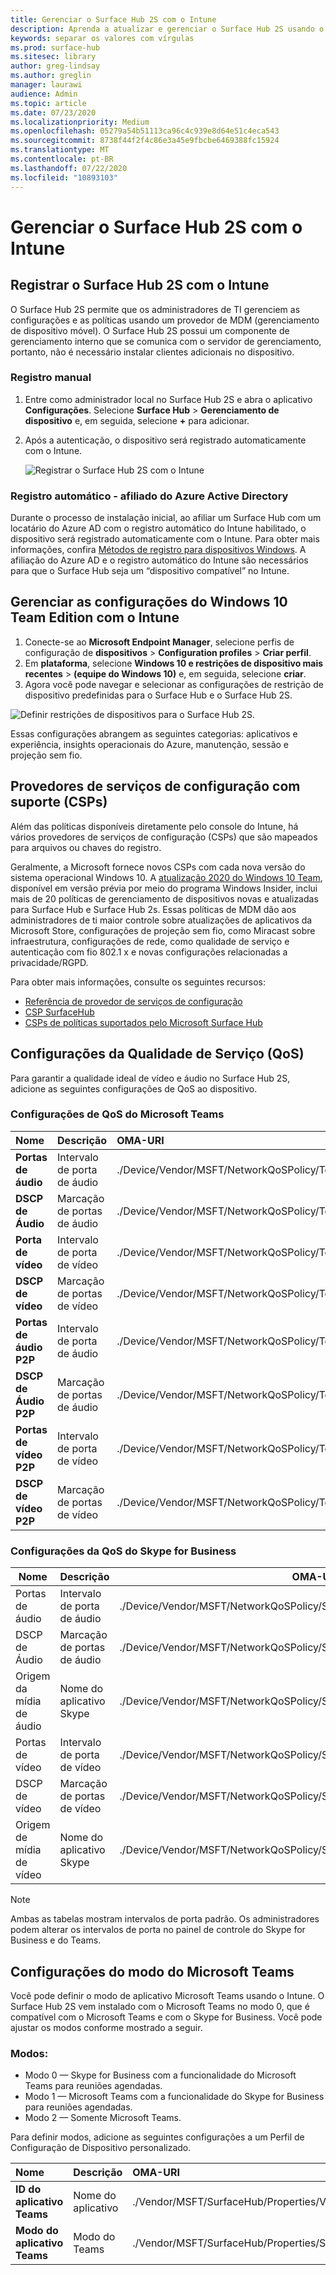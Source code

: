```yaml
---
title: Gerenciar o Surface Hub 2S com o Intune
description: Aprenda a atualizar e gerenciar o Surface Hub 2S usando o Intune.
keywords: separar os valores com vírgulas
ms.prod: surface-hub
ms.sitesec: library
author: greg-lindsay
ms.author: greglin
manager: laurawi
audience: Admin
ms.topic: article
ms.date: 07/23/2020
ms.localizationpriority: Medium
ms.openlocfilehash: 05279a54b51113ca96c4c939e8d64e51c4eca543
ms.sourcegitcommit: 8738f44f2f4c86e3a45e9fbcbe6469388fc15924
ms.translationtype: MT
ms.contentlocale: pt-BR
ms.lasthandoff: 07/22/2020
ms.locfileid: "10893103"
---
```

# Gerenciar o Surface Hub 2S com o Intune

## Registrar o Surface Hub 2S com o Intune

O Surface Hub 2S permite que os administradores de TI gerenciem as configurações e as políticas usando um provedor de MDM (gerenciamento de dispositivo móvel). O Surface Hub 2S possui um componente de gerenciamento interno que se comunica com o servidor de gerenciamento, portanto, não é necessário instalar clientes adicionais no dispositivo.

### Registro manual

1. Entre como administrador local no Surface Hub 2S e abra o aplicativo **Configurações**. Selecione **Surface Hub** > **Gerenciamento de dispositivo** e, em seguida, selecione **+** para adicionar.
2. Após a autenticação, o dispositivo será registrado automaticamente com o Intune.

   ![Registrar o Surface Hub 2S com o Intune](images/sh2-set-intune1.png)<br>

### Registro automático - afiliado do Azure Active Directory 

Durante o processo de instalação inicial, ao afiliar um Surface Hub com um locatário do Azure AD com o registro automático do Intune habilitado, o dispositivo será registrado automaticamente com o Intune. Para obter mais informações, confira [Métodos de registro para dispositivos Windows](https://docs.microsoft.com/intune/enrollment/windows-enrollment-methods).  A afiliação do Azure AD e o registro automático do Intune são necessários para que o Surface Hub seja um “dispositivo compatível” no Intune. 

## Gerenciar as configurações do Windows 10 Team Edition com o Intune

1. Conecte-se ao **Microsoft Endpoint Manager**, selecione perfis de configuração de **dispositivos**  >  **Configuration profiles**  >  **Criar perfil**. 
2. Em **plataforma**, selecione **Windows 10 e restrições de dispositivo mais recentes**  >  **(equipe do Windows 10)** e, em seguida, selecione **criar**. 
3. Agora você pode navegar e selecionar as configurações de restrição de dispositivo predefinidas para o Surface Hub e o Surface Hub 2S.

 ![Definir restrições de dispositivos para o Surface Hub 2S.](images/sh2-set-intune3.png) <br>

Essas configurações abrangem as seguintes categorias: aplicativos e experiência, insights operacionais do Azure, manutenção, sessão e projeção sem fio.  

## Provedores de serviços de configuração com suporte (CSPs)

Além das políticas disponíveis diretamente pelo console do Intune, há vários provedores de serviços de configuração (CSPs) que são mapeados para arquivos ou chaves do registro. 

Geralmente, a Microsoft fornece novos CSPs com cada nova versão do sistema operacional Windows 10. A [atualização 2020 do Windows 10 Team](surface-hub-install-2020preview.md), disponível em versão prévia por meio do programa Windows Insider, inclui mais de 20 políticas de gerenciamento de dispositivos novas e atualizadas para Surface Hub e Surface Hub 2s. Essas políticas de MDM dão aos administradores de ti maior controle sobre atualizações de aplicativos da Microsoft Store, configurações de projeção sem fio, como Miracast sobre infraestrutura, configurações de rede, como qualidade de serviço e autenticação com fio 802.1 x e novas configurações relacionadas a privacidade/RGPD.

Para obter mais informações, consulte os seguintes recursos: 

- [Referência de provedor de serviços de configuração](https://docs.microsoft.com/windows/client-management/mdm/configuration-service-provider-reference) 
- [CSP SurfaceHub](https://docs.microsoft.com/windows/client-management/mdm/surfacehub-csp)
- [CSPs de políticas suportados pelo Microsoft Surface Hub](https://docs.microsoft.com/windows/client-management/mdm/policy-csps-supported-by-surface-hub)

## Configurações da Qualidade de Serviço (QoS)

Para garantir a qualidade ideal de vídeo e áudio no Surface Hub 2S, adicione as seguintes configurações de QoS ao dispositivo. 

### Configurações de QoS do Microsoft Teams 

|**Nome**|**Descrição**|**OMA-URI**|**Tipo**|**Valor**|
|:------ |:------------- |:--------- |:------ |:------- |
|**Portas de áudio**| Intervalo de porta de áudio | ./Device/Vendor/MSFT/NetworkQoSPolicy/TeamsAudio/DestinationPortMatchCondition | String  | 3478-3479 |
|**DSCP de Áudio**| Marcação de portas de áudio | ./Device/Vendor/MSFT/NetworkQoSPolicy/TeamsAudio/DSCPAction | Inteiro | 46 |
|**Porta de vídeo**| Intervalo de porta de vídeo | ./Device/Vendor/MSFT/NetworkQoSPolicy/TeamsVideo/DestinationPortMatchCondition | String  | 3480 |
|**DSCP de vídeo**| Marcação de portas de vídeo | ./Device/Vendor/MSFT/NetworkQoSPolicy/TeamsVideo/DSCPAction | Inteiro | 34 |
|**Portas de áudio P2P**| Intervalo de porta de áudio | ./Device/Vendor/MSFT/NetworkQoSPolicy/TeamsP2PAudio/DestinationPortMatchCondition | String  | 50000-50019 |
|**DSCP de Áudio P2P**| Marcação de portas de áudio | ./Device/Vendor/MSFT/NetworkQoSPolicy/TeamsP2PAudio/DSCPAction | Inteiro | 46 |
|**Portas de vídeo P2P**| Intervalo de porta de vídeo | ./Device/Vendor/MSFT/NetworkQoSPolicy/TeamsP2PVideo/DestinationPortMatchCondition | String  | 50020-50039 |
|**DSCP de vídeo P2P**| Marcação de portas de vídeo | ./Device/Vendor/MSFT/NetworkQoSPolicy/TeamsP2PVideo/DSCPAction | Inteiro | 34 |


### Configurações da QoS do Skype for Business

| Nome               | Descrição         | OMA-URI                                                                  | Tipo    | Valor                          |
| ------------------ | ------------------- | ------------------------------------------------------------------------ | ------- | ------------------------------ |
| Portas de áudio        | Intervalo de porta de áudio    | ./Device/Vendor/MSFT/NetworkQoSPolicy/SfBAudio/SourcePortMatchCondition  | String  | 50000-50019                    |
| DSCP de Áudio         | Marcação de portas de áudio | ./Device/Vendor/MSFT/NetworkQoSPolicy/SfBAudio/DSCPAction                | Inteiro | 46                             |
| Origem da mídia de áudio | Nome do aplicativo Skype      | ./Device/Vendor/MSFT/NetworkQoSPolicy/SfBAudio/AppPathNameMatchCondition | String  | Microsoft.PPISkype.Windows.exe |
| Portas de vídeo        | Intervalo de porta de vídeo    | ./Device/Vendor/MSFT/NetworkQoSPolicy/SfBVideo/SourcePortMatchCondition  | String  | 50020-50039                    |
| DSCP de vídeo         | Marcação de portas de vídeo | ./Device/Vendor/MSFT/NetworkQoSPolicy/SfBVideo/DSCPAction                | Inteiro | 34                             |
| Origem de mídia de vídeo | Nome do aplicativo Skype      | ./Device/Vendor/MSFT/NetworkQoSPolicy/SfBVideo/AppPathNameMatchCondition | String  | Microsoft.PPISkype.Windows.exe |

> [!NOTE]
> Ambas as tabelas mostram intervalos de porta padrão. Os administradores podem alterar os intervalos de porta no painel de controle do Skype for Business e do Teams.

## Configurações do modo do Microsoft Teams

Você pode definir o modo de aplicativo Microsoft Teams usando o Intune. O Surface Hub 2S vem instalado com o Microsoft Teams no modo 0, que é compatível com o Microsoft Teams e com o Skype for Business. Você pode ajustar os modos conforme mostrado a seguir.

### Modos:

- Modo 0 — Skype for Business com a funcionalidade do Microsoft Teams para reuniões agendadas.
- Modo 1 — Microsoft Teams com a funcionalidade do Skype for Business para reuniões agendadas.
- Modo 2 — Somente Microsoft Teams.

Para definir modos, adicione as seguintes configurações a um Perfil de Configuração de Dispositivo personalizado.

|**Nome**|**Descrição**|**OMA-URI**|**Tipo**|**Valor**|
|:--- |:--- |:--- |:--- |:--- |
|**ID do aplicativo Teams**|Nome do aplicativo|./Vendor/MSFT/SurfaceHub/Properties/VtcAppPackageId|String| Microsoft.MicrosoftTeamsforSurfaceHub_8wekyb3d8bbwe!Teams|
|**Modo do aplicativo Teams**|Modo do Teams|./Vendor/MSFT/SurfaceHub/Properties/SurfaceHubMeetingMode|Inteiro| 0, 1 ou 2|
